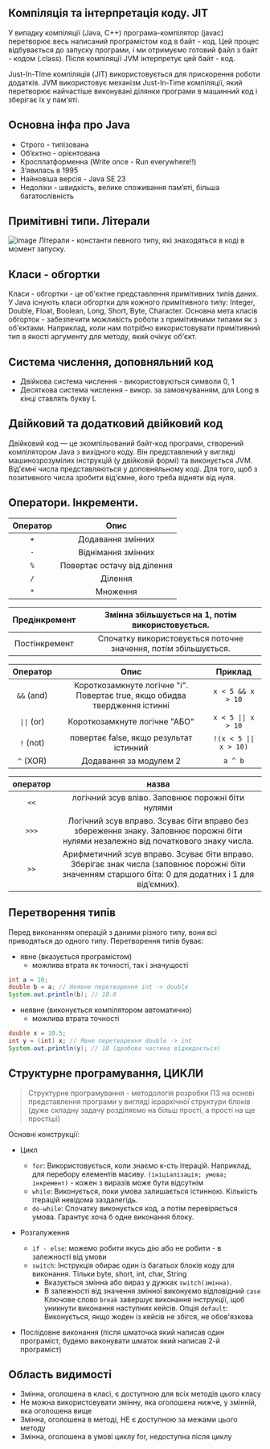 ## Компіляція та інтерпретація коду. JIT
У випадку компіляції (Java, C++) програма-компілятор (javac) перетворює весь написаний програмістом код в байт - код. Цей процес відбувається до запуску програми, і ми отримуємо готовий файл з байт - кодом (.class). Після компіляції JVM інтерпретує цей байт  - код. 

Just-In-TIme компіляція (JIT) використовується для прискорення роботи додатків. JVM використовує механізм Just-In-Time компіляції, який перетворює найчастіше виконувані ділянки програми в машинний код і зберігає їх у пам'яті.

## Основна інфа про Java
* Строго - типізована
* Об’єктно - орієнтована
* Кросплатформенна (Write once - Run everywhere!!)
* З’явилась в 1995
* Найновіша версія - Java SE 23
* Недоліки - швидкість, велике споживання пам’яті, більша багатослівність

## Примітивні типи. Літерали
![image](https://github.com/user-attachments/assets/7f48c982-e385-40c5-9f45-f96edef3236a)
Літерали - константи певного типу, які знаходяться в коді в момент запуску.

## Класи - обгортки
Класи - обгортки - це об'єктне представлення примітивних типів даних. У Java існують класи обгортки для кожного примітивного типу: Integer, Double, Float, Boolean, Long, Short, Byte, Character. Основна мета класів обгорток - забезпечити можливість роботи з примітивними типами як з об'єктами. Наприклад, коли нам потрібно використовувати примітивний тип в якості аргументу для методу, який очікує об'єкт.


## Система числення, доповняльний код
* Двійкова система числення - використовуються символи 0, 1
* Десяткова система числення - викор. за замовчуванням, для Long в кінці ставлять букву L

## Двійковий та додатковий двійковий код
Двійковий код — це зкомпільований байт-код програми, створений компілятором Java з вихідного коду. Він представлений у вигляді машинозрозумілих інструкцій (у двійковій формі) та виконується JVM.
Від'ємні числа представляються у доповняльному коді. Для того, щоб з позитивного числа зробити від'ємне, його треба відняти від нуля. 

## Оператори. Інкременти.
| Оператор |                    Опис                   |
|:--------:|:-----------------------------------------:|
|     `+`    |             Додавання змінних             |
|     `-`    |             Віднімання змінних            |
|     `%`    |        Повертає остачу від ділення        |
|     `/`    |                  Ділення                  |
|     `*`    |                  Множення                 |


| Предінкремент |        Змінна збільшується на 1, потім використовується.        |
|:-------------:|:---------------------------------------------------------------:|
| Постінкремент | Спочатку використовується поточне значення, потім збільшується. |


|  Оператор |                                    Опис                                    |        Приклад        |
|:---------:|:--------------------------------------------------------------------------:|:---------------------:|
|  `&&` (and) | Короткозамкнуте логічне "і". Повертає true, якщо обидва твердження істинні |    `x < 5 && x > 10`    |
| `\|\|` (or) |                        Короткозамкнуте логічне "АБО"                       |   `x < 5 \|\| x > 10`   |
|  `!` (not)  |                   повертає false, якщо результат істинний                  | `!(x < 5 \|\| x > 10)` |
|  `^` (XOR)  |                           Додавання за модулем 2                           |         `a ^ b`         |

| оператор |                                                                         назва                                                                         |
|:--------:|:-----------------------------------------------------------------------------------------------------------------------------------------------------:|
|    `<<`    |                                                   логічний зсув вліво. Заповнює порожні біти нулями                                                   |
|    `>>>`   |  Логічний зсув вправо. Зсуває біти вправо без збереження знаку.  Заповнює порожні біти нулями незалежно від початкового знаку числа.                  |
|    `>>`    | Арифметичний зсув вправо. Зсуває біти вправо. Зберігає знак числа  (заповнює порожні біти значенням старшого біта: 0 для додатних і 1 для від’ємних). |


## Перетворення типів
Перед виконанням операцій з даними різного типу, вони всі приводяться до одного типу.
Перетворення типів буває:
* явне (вказується програмістом)
  * можлива втрата як точності, так і значущості
```java
int a = 10;
double b = a; // Неявне перетворення int -> double
System.out.println(b); // 10.0
```
* неявне (виконується компілятором автоматично)
  * можлива втрата точності
```java
double x = 10.5;
int y = (int) x; // Явне перетворення double -> int
System.out.println(y); // 10 (дробова частина відкидається)
```
## Структурне програмування, ЦИКЛИ
> Структурне програмування - методологія розробки ПЗ на основі представлення програми у вигляді ієрархічної структури блоків
(дуже складну задачу розділяємо на більш прості, а прості на ще простіші)

Основні конструкції:
* Цикл
  * `for`: Використовується, коли знаємо к-сть ітерацій. Наприклад, для перебору елементів масиву. `(ініціалізація; умова; інкремент)` - кожен з виразів може бути відсутнім
  * `while`: Виконується, поки умова залишається істинною. Кількість ітерацій невідома заздалегідь.
  * `do-while`: Спочатку виконується код, а потім перевіряється умова. Гарантує хоча б одне виконання блоку.

* Розгалуження
  * `if - else`: можемо робити якусь дію або не робити - в залежності від умови
  * `switch`: Інструкція обирає один із багатьох блоків коду для виконання. Тільки byte, short, int, char, String
    * Вказується змінна або вираз у дужках `switch(змінна)`.
    * В залежності від значення змінної виконуємо відповідний `case`
Ключове слово `break` завершує виконання інструкції, щоб уникнути виконання наступних кейсів.
Опція `default`: Виконується, якщо жоден із кейсів не збігся, не обов'язкова
    
* Послідовне виконання (після шматочка який написав один програміст, будемо виконувати шматок який написав 2-й програміст)

## Область видимості
* Змінна, оголошена в класі, є доступною для всіх методів цього класу
* Не можна використовувати змінну, яка оголошена нижче, у змінній, яка оголошена вище
* Змінна, оголошена в методі, НЕ є доступною за межами цього методу
* Змінна, оголошена в умові циклу for, недоступна після циклу

